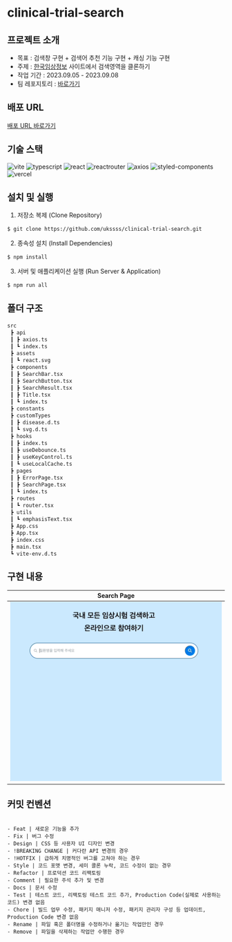 # clinical-trial-search

## 프로젝트 소개

- 목표 : 검색창 구현 + 검색어 추천 기능 구현 + 캐싱 기능 구현
- 주제 : [한국임상정보](https://clinicaltrialskorea.com/) 사이트에서 검색영역을 클론하기
- 작업 기간 : 2023.09.05 - 2023.09.08
- 팀 레포지토리 : [바로가기](https://github.com/pre-onboarding-12th-team3/pre-onboarding-12th-3-3)

## 배포 URL

[배포 URL 바로가기](https://clinical-trial-search-seven.vercel.app/)

## 기술 스택

![vite](https://img.shields.io/badge/vite-4.4.5-646CFF?logo=vite) ![typescript](https://img.shields.io/badge/typescript-5.0.2-3178C6?logo=typescript) ![react](https://img.shields.io/badge/react-18.2.0-61DAFB?logo=react) ![reactrouter](https://img.shields.io/badge/react--router--dom-6.15.0-CA4245?logo=reactrouter) ![axios](https://img.shields.io/badge/axios-6.15.0-5A29E4?logo=axios) ![styled-components](https://img.shields.io/badge/styled--components-6.0.7-DB7093?logo=styledcomponents) ![vercel](https://img.shields.io/badge/vercel-000000?logo=vercel)

## 설치 및 실행

1. 저장소 복제 (Clone Repository)

```zsh
$ git clone https://github.com/ukssss/clinical-trial-search.git
```

2. 종속성 설치 (Install Dependencies)

```zsh
$ npm install
```

3. 서버 및 애플리케이션 실행 (Run Server & Application)

```zsh
$ npm run all
```

## 폴더 구조

```base
src
 ┣ api
 ┃ ┣ axios.ts
 ┃ ┗ index.ts
 ┣ assets
 ┃ ┗ react.svg
 ┣ components
 ┃ ┣ SearchBar.tsx
 ┃ ┣ SearchButton.tsx
 ┃ ┣ SearchResult.tsx
 ┃ ┣ Title.tsx
 ┃ ┗ index.ts
 ┣ constants
 ┣ customTypes
 ┃ ┣ disease.d.ts
 ┃ ┗ svg.d.ts
 ┣ hooks
 ┃ ┣ index.ts
 ┃ ┣ useDebounce.ts
 ┃ ┣ useKeyControl.ts
 ┃ ┗ useLocalCache.ts
 ┣ pages
 ┃ ┣ ErrorPage.tsx
 ┃ ┣ SearchPage.tsx
 ┃ ┗ index.ts
 ┣ routes
 ┃ ┗ router.tsx
 ┣ utils
 ┃ ┗ emphasisText.tsx
 ┣ App.css
 ┣ App.tsx
 ┣ index.css
 ┣ main.tsx
 ┗ vite-env.d.ts
```

## 구현 내용

| Search Page                              |
| ---------------------------------------- |
| ![SearchPage](src/assets/searchpage.gif) |

## 커밋 컨벤션

```base

- Feat | 새로운 기능을 추가
- Fix | 버그 수정
- Design | CSS 등 사용자 UI 디자인 변경
- !BREAKING CHANGE | 커다란 API 변경의 경우
- !HOTFIX | 급하게 치명적인 버그를 고쳐야 하는 경우
- Style | 코드 포맷 변경, 세미 콜론 누락, 코드 수정이 없는 경우
- Refactor | 프로덕션 코드 리팩토링
- Comment | 필요한 주석 추가 및 변경
- Docs | 문서 수정
- Test | 테스트 코드, 리팩토링 테스트 코드 추가, Production Code(실제로 사용하는 코드) 변경 없음
- Chore | 빌드 업무 수정, 패키지 매니저 수정, 패키지 관리자 구성 등 업데이트, Production Code 변경 없음
- Rename | 파일 혹은 폴더명을 수정하거나 옮기는 작업만인 경우
- Remove | 파일을 삭제하는 작업만 수행한 경우

```
